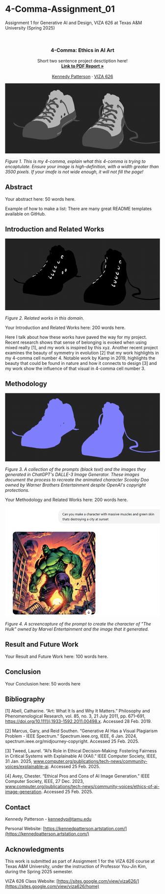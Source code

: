 # 4-Comma-Assignment_01
Assignment 1 for Generative AI and Design, VIZA 626 at Texas A&amp;M University (Spring 2025)

<!-- Improved compatibility of back to top link: See: https://github.com/othneildrew/Best-README-Template/pull/73 -->
<a id="readme-top"></a>

<!-- PROJECT SHIELDS -->
<!--
*** I'm using markdown "reference style" links for readability.
*** Reference links are enclosed in brackets [ ] instead of parentheses ( ).
*** See the bottom of this document for the declaration of the reference variables
*** for contributors-url, forks-url, etc. This is an optional, concise syntax you may use.
*** https://www.markdownguide.org/basic-syntax/#reference-style-links
-->




<!-- PROJECT LOGO -->
<br />
<div align="center">
  </a>

  <h3 align="center">4-Comma: Ethics in AI Art</h3>

  <p align="center">
    Short two sentence project desctiption here!
    <br />
    <a href="https://github.com/yujnkm/4-comma-Assignment_01/blob/main/pdf/Reality-Distortion-Room-ISMAR-23.pdf"><strong>Link to PDF Report »</strong></a>
    <br />
    <br />
    <a href="https://website.com">Kennedy Patterson</a>
    &middot;
    <a href="https://sites.google.com/view/viza626/home">VIZA 626</a>
  </p>
</div>

[![4-comma][images-fig1]](https://example.com)

*Figure 1. This is my 4-comma, explain what this 4-comma is trying to encaptulate.* *Ensure your image is high-definition, with a width greater than 3500 pixels. If your imafe is not wide enough, it will not fill the page!*

<!-- Abstract -->
## Abstract
Your abstract here: 50 words here.

Example of how to make a list:
There are many great README templates available on GitHub.



<!-- Introduction and Related Works -->
## Introduction and Related Works

[![4-comma][images-fig2]](https://example.com)

*Figure 2. Related works in this domain.* 

Your Introduction and Related Works here: 200 words here.

Here I talk about how these works have paved the way for my project. Recent research shows that sense of belonging is evoked when using mixed realty [1], and my work is inspired by this xyz. Another recent project examines the beauty of symmetry in evolution [2] that my work highlights in my 4-comma cell number 4. 
Notable work by Kamp in 2019, highlights the beauty that could be found in nature and how it connects to design [3] and my work show the influence of that visual in 4-comma cell number 3. 


## Methodology
[![4-comma][images-fig3]](https://example.com)

*Figure 3. A collection of the prompts (black text) and the images they generated in ChatGPT's DALLE-3 Image Generator. These images document the process to recreate the animated character Scooby Doo owned by Warner Brothers Entertainment despite OpenAI's copyright protections.*

Your Methodology and Related Works here: 200 words here.

[![4-comma][images-fig4]](https://example.com)

*Figure 4. A screencapture of the prompt to create the character of "The Hulk" owned by Marvel Entertainment and the image that it generated.*

## Result and Future Work
Your Result and Future Work here: 100 words here.

## Conclusion
Your Conclusion here: 50 words here

<!-- Bibliography -->
## Bibliography 
[1] Abell, Catharine. “Art: What It Is and Why It Matters.” Philosophy and Phenomenological Research, vol. 85, no. 3, 21 July 2011, pp. 671–691, https://doi.org/10.1111/j.1933-1592.2011.00498.x. Accessed 28 Feb. 2019.

[2] Marcus, Gary, and Reid Southen. “Generative AI Has a Visual Plagiarism Problem - IEEE Spectrum.” Spectrum.ieee.org, IEEE, 6 Jan. 2024, spectrum.ieee.org/midjourney-copyright. Accessed 25 Feb. 2025.

[3] Tweed, Laurel. “AI’s Role in Ethical Decision-Making: Fostering Fairness in Critical Systems with Explainable AI (XAI).” IEEE Computer Society, IEEE, 31 Jan. 2025, www.computer.org/publications/tech-news/community-voices/explainable-ai. Accessed 25 Feb. 2025. 

[4] Avey, Chester. “Ethical Pros and Cons of AI Image Generation.” IEEE Computer Society, IEEE, 27 Dec. 2023, www.computer.org/publications/tech-news/community-voices/ethics-of-ai-image-generation. Accessed 25 Feb. 2025.



<!-- CONTACT -->
## Contact

Kennedy Patterson - kennedyp@tamu.edu

Personal Website: [https://kennedpatterson.artstation.com/](https://kennedpatterson.artstation.com/)




<!-- ACKNOWLEDGMENTS -->
## Acknowledgments

This work is submitted as part of Assignment 1 for the VIZA 626 course at Texas A&M University, under the instruction of Professor You-Jin Kim, during the Spring 2025 semester.

VIZA 626 Class Website: [https://sites.google.com/view/viza626/](https://sites.google.com/view/viza626/home)

<!-- MARKDOWN LINKS & IMAGES -->
<!-- https://www.markdownguide.org/basic-syntax/#reference-style-links -->
[contributors-shield]: https://img.shields.io/github/contributors/othneildrew/Best-README-Template.svg?style=for-the-badge
[contributors-url]: https://github.com/othneildrew/Best-README-Template/graphs/contributors
[forks-shield]: https://img.shields.io/github/forks/othneildrew/Best-README-Template.svg?style=for-the-badge
[forks-url]: https://github.com/othneildrew/Best-README-Template/network/members
[stars-shield]: https://img.shields.io/github/stars/othneildrew/Best-README-Template.svg?style=for-the-badge
[stars-url]: https://github.com/othneildrew/Best-README-Template/stargazers
[issues-shield]: https://img.shields.io/github/issues/othneildrew/Best-README-Template.svg?style=for-the-badge
[issues-url]: https://github.com/othneildrew/Best-README-Template/issues
[license-shield]: https://img.shields.io/github/license/othneildrew/Best-README-Template.svg?style=for-the-badge
[license-url]: https://github.com/othneildrew/Best-README-Template/blob/master/LICENSE.txt
[linkedin-shield]: https://img.shields.io/badge/-LinkedIn-black.svg?style=for-the-badge&logo=linkedin&colorB=555
[linkedin-url]: https://linkedin.com/in/othneildrew
[product-screenshot]: images/screenshot.png
[images-fig1]: images/fig1.png
[images-fig2]: images/fig2.png
[images-fig3]: images/fig3.png
[images-fig4]: images/fig4.png
[images-fig5]: images/fig5.png
[images-fig6]: images/fig6.png
[Next.js]: https://img.shields.io/badge/next.js-000000?style=for-the-badge&logo=nextdotjs&logoColor=white
[Next-url]: https://nextjs.org/
[React.js]: https://img.shields.io/badge/React-20232A?style=for-the-badge&logo=react&logoColor=61DAFB
[React-url]: https://reactjs.org/
[Vue.js]: https://img.shields.io/badge/Vue.js-35495E?style=for-the-badge&logo=vuedotjs&logoColor=4FC08D
[Vue-url]: https://vuejs.org/
[Angular.io]: https://img.shields.io/badge/Angular-DD0031?style=for-the-badge&logo=angular&logoColor=white
[Angular-url]: https://angular.io/
[Svelte.dev]: https://img.shields.io/badge/Svelte-4A4A55?style=for-the-badge&logo=svelte&logoColor=FF3E00
[Svelte-url]: https://svelte.dev/
[Laravel.com]: https://img.shields.io/badge/Laravel-FF2D20?style=for-the-badge&logo=laravel&logoColor=white
[Laravel-url]: https://laravel.com
[Bootstrap.com]: https://img.shields.io/badge/Bootstrap-563D7C?style=for-the-badge&logo=bootstrap&logoColor=white
[Bootstrap-url]: https://getbootstrap.com
[JQuery.com]: https://img.shields.io/badge/jQuery-0769AD?style=for-the-badge&logo=jquery&logoColor=white
[JQuery-url]: https://jquery.com 

